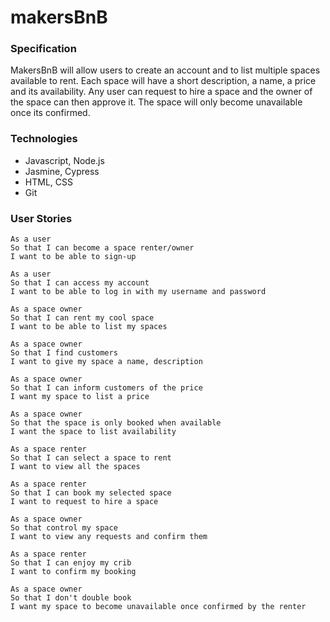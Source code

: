 # makersBnB

### Specification

MakersBnB will allow users to create an account and to list multiple spaces available to rent. Each space will have a short description, a name, a price and its availability. Any user can request to hire a space and the owner of the space can then approve it. The space will only become unavailable once its confirmed.

### Technologies

- Javascript, Node.js
- Jasmine, Cypress
- HTML, CSS
- Git

### User Stories

```
As a user
So that I can become a space renter/owner
I want to be able to sign-up
```
```
As a user
So that I can access my account
I want to be able to log in with my username and password
```
```
As a space owner
So that I can rent my cool space
I want to be able to list my spaces
```
```
As a space owner
So that I find customers
I want to give my space a name, description
```
```
As a space owner
So that I can inform customers of the price
I want my space to list a price
```
```
As a space owner
So that the space is only booked when available
I want the space to list availability
```
```
As a space renter
So that I can select a space to rent
I want to view all the spaces
```
```
As a space renter
So that I can book my selected space
I want to request to hire a space
```
```
As a space owner
So that control my space
I want to view any requests and confirm them
```
```
As a space renter
So that I can enjoy my crib
I want to confirm my booking
```
```
As a space owner
So that I don't double book
I want my space to become unavailable once confirmed by the renter
```










